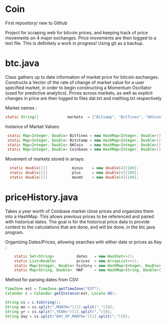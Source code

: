 # Coin
First repository/ new to Github

Project for scraping web for bitcoin prices, and keeping track of price movements on 4 major exchanges. 
Price movements are then logged to a text file. This is definitely a work in progress! Using git as a backup. 

# btc.java
Class gathers up to date information of market price for bitcoin exchanges. Constructs a Vector of the rate of change of 
market value for a user specified market, in order to begin constructing a Momentum Oscillator (used for predictive analytics). 
Prices across markets, as well as explicit changes in price are then logged to files dat.txt and mathlog.txt respectively 

Market names : 
```java
static String[]             markets  = {"Bitsamp", "Bitfinex", "OKCoin", "Coinbase"};
``` 
Instance of Market Values: 
```java 
 static Map<Integer, Double> Bitfinex = new HashMap<Integer, Double>();
 static Map<Integer, Double> Bitstamp = new HashMap<Integer, Double>();
 static Map<Integer, Double> OKCoin   = new HashMap<Integer, Double>();
 static Map<Integer, Double> Coinbase = new HashMap<Integer, Double>();
 ```
Movement of markets stored in arrays: 
```java
  static double[][]           minus    = new double[4][100];
  static double[][]           plus     = new double[4][100];
  static double[][]           movmt    = new double[4][100];
  ```

# priceHistory.java
Takes a year worth of Coinbase market close prices and organizes them into a HashMap. This allows previous prices to be referenced
and paired with historical dates. The goal is for the historical price data to provide context to the calculations that are done, and will be done, in the btc.java program. 

Organizing Dates/Prices, allowing searches with either date or prices as Key : 
```java
    static Set<String>          dates   = new HashSet<>();               /
    static List<Double>         prices  = new ArrayList<>();
    static Map<Integer, Double> history = new HashMap<Integer, Double>();
    static Map<String, Double>  MAP     = new HashMap<String, Double>();
```
Method for parsing dates from CSV: 
```java 
TimeZone est = TimeZone.getTimeZone("EST");
Calendar c = Calendar.getInstance(est, Locale.US);

String cs = c.toString();
String mo = cs.split(",MONTH=")[1].split(",")[0];
String yr = cs.split(",YEAR=")[1].split(",")[0];
String day = cs.split("DAY_OF_MONTH=")[1].split(",")[0];
 ```
